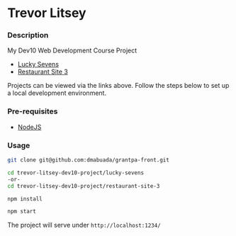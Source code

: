 # Trevor Litsey

### Description

My Dev10 Web Development Course Project

- [Lucky Sevens](https://lucky-sevens.netlify.com/)
- [Restaurant Site 3](https://restaurant-site-3.netlify.com/)

Projects can be viewed via the links above. Follow the steps below to set up a local development environment.

### Pre-requisites

- [NodeJS](https://nodejs.org/en/)

### Usage

```bash
git clone git@github.com:dmabuada/grantpa-front.git

cd trevor-litsey-dev10-project/lucky-sevens
-or-
cd trevor-litsey-dev10-project/restaurant-site-3

npm install

npm start
```

The project will serve under `http://localhost:1234/`
